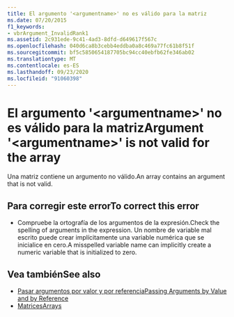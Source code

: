 ```yaml
---
title: El argumento '<argumentname>' no es válido para la matriz
ms.date: 07/20/2015
f1_keywords:
- vbrArgument_InvalidRank1
ms.assetid: 2c931ede-9c41-4ad3-8dfd-d649617f567c
ms.openlocfilehash: 040d6ca8b3cebb4eddba0a8c469a77fc61b8f51f
ms.sourcegitcommit: bf5c5850654187705bc94cc40ebfb62fe346ab02
ms.translationtype: MT
ms.contentlocale: es-ES
ms.lasthandoff: 09/23/2020
ms.locfileid: "91060398"
---
```

# <a name="argument-argumentname-is-not-valid-for-the-array"></a><span data-ttu-id="440eb-102">El argumento '\<argumentname>' no es válido para la matriz</span><span class="sxs-lookup"><span data-stu-id="440eb-102">Argument '\<argumentname>' is not valid for the array</span></span>

<span data-ttu-id="440eb-103">Una matriz contiene un argumento no válido.</span><span class="sxs-lookup"><span data-stu-id="440eb-103">An array contains an argument that is not valid.</span></span>  
  
## <a name="to-correct-this-error"></a><span data-ttu-id="440eb-104">Para corregir este error</span><span class="sxs-lookup"><span data-stu-id="440eb-104">To correct this error</span></span>  
  
- <span data-ttu-id="440eb-105">Compruebe la ortografía de los argumentos de la expresión.</span><span class="sxs-lookup"><span data-stu-id="440eb-105">Check the spelling of arguments in the expression.</span></span> <span data-ttu-id="440eb-106">Un nombre de variable mal escrito puede crear implícitamente una variable numérica que se inicialice en cero.</span><span class="sxs-lookup"><span data-stu-id="440eb-106">A misspelled variable name can implicitly create a numeric variable that is initialized to zero.</span></span>  
  
## <a name="see-also"></a><span data-ttu-id="440eb-107">Vea también</span><span class="sxs-lookup"><span data-stu-id="440eb-107">See also</span></span>

- [<span data-ttu-id="440eb-108">Pasar argumentos por valor y por referencia</span><span class="sxs-lookup"><span data-stu-id="440eb-108">Passing Arguments by Value and by Reference</span></span>](../programming-guide/language-features/procedures/passing-arguments-by-value-and-by-reference.md)
- [<span data-ttu-id="440eb-109">Matrices</span><span class="sxs-lookup"><span data-stu-id="440eb-109">Arrays</span></span>](../programming-guide/language-features/arrays/index.md)
